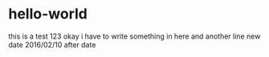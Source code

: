 # hello-world
this is a test 123
okay i have to write something in here
and another line
new date 2016/02/10
after date
